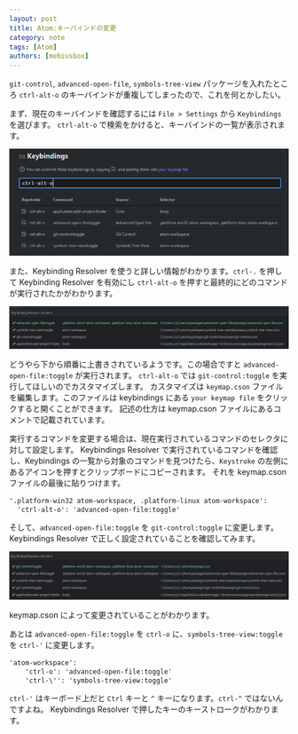```yaml
---
layout: post
title: Atom:キーバインドの変更
category: note
tags: [Atom]
authors: [mebiusbox]
---
```


`git-control`, `advanced-open-file`, `symbols-tree-view` パッケージを入れたところ `ctrl-alt-o` のキーバインドが重複してしまったので、これを何とかしたい。

まず、現在のキーバインドを確認するには `File > Settings` から `Keybindings` を選びます。
`ctrl-alt-o` で検索をかけると、キーバインドの一覧が表示されます。

![keybindings](/img/post/2016/2016-06-17-atom-keybindings.png)

また、Keybinding Resolver を使うと詳しい情報がわかります。`ctrl-.` を押して Keybinding Resolver を有効にし `ctrl-alt-o` を押すと最終的にどのコマンドが実行されたかがわかります。

![resolver](/img/post/2016/2016-06-17-atom-keybindings-resolver.png)

どうやら下から順番に上書きされているようです。この場合ですと `advanced-open-file:toggle` が実行されます。
`ctrl-alt-o` では `git-control:toggle` を実行してほしいのでカスタマイズします。
カスタマイズは `keymap.cson` ファイルを編集します。このファイルは keybindings にある `your keymap file` をクリックすると開くことができます。
記述の仕方は keymap.cson ファイルにあるコメントで記載されています。

実行するコマンドを変更する場合は、現在実行されているコマンドのセレクタに対して設定します。
Keybindings Resolver で実行されているコマンドを確認し、Keybindings の一覧から対象のコマンドを見つけたら、`Keystroke` の左側にあるアイコンを押すとクリップボードにコピーされます。
それを keymap.cson ファイルの最後に貼りつけます。

	'.platform-win32 atom-workspace, .platform-linux atom-workspace':
	  'ctrl-alt-o': 'advanced-open-file:toggle'

そして、`advanced-open-file:toggle` を `git-control:toggle` に変更します。
Keybindings Resolver で正しく設定されていることを確認してみます。

![resolved](/img/post/2016/2016-06-17-atom-keybindings-resolved.png)

keymap.cson によって変更されていることがわかります。

あとは `advanced-open-file:toggle` を `ctrl-o` に、`symbols-tree-view:toggle` を `ctrl-'` に変更します。

	'atom-workspace':
		'ctrl-o': 'advanced-open-file:toggle'
		'ctrl-\'': 'symbols-tree-view:toggle'

`ctrl-'` はキーボード上だと `Ctrl` キーと `^` キーになります。`ctrl-^` ではないんですよね。
Keybindings Resolver で押したキーのキーストロークがわかります。
